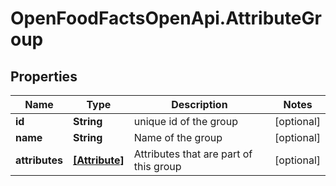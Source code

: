 # OpenFoodFactsOpenApi.AttributeGroup

## Properties

Name | Type | Description | Notes
------------ | ------------- | ------------- | -------------
**id** | **String** | unique id of the group | [optional] 
**name** | **String** | Name of the group | [optional] 
**attributes** | [**[Attribute]**](Attribute.md) | Attributes that are part of this group  | [optional] 


